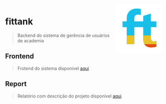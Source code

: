 <img src="src/main/resources/static/icon2.png" align="right" />

# fittank 
> Backend do sistema de gerência de usuários de academia

## Frontend 
> Frotend do sistema
disponível [aqui](https://github.com/helissonnas/fittank-front)

## Report
> Relatório com descrição do projeto
disponível [aqui](https://docs.google.com/document/d/1EaJIa4tJBN285Y6DR5RClgy-ZlF75TCAiJ8sUO1f15A/edit?usp=sharing)
